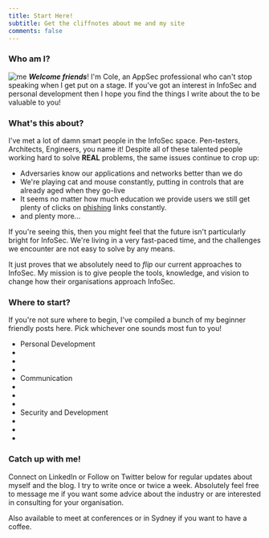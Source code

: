 ```yaml
---
title: Start Here!
subtitle: Get the cliffnotes about me and my site
comments: false
---
```


### Who am I?

![me](/img/me.jpg)
**_Welcome friends_**! I'm Cole, an AppSec professional who can't stop speaking when I get put on a stage. If you've got an interest in InfoSec and personal development then I hope you find the things I write about the to be valuable to you!

### What's this about?

I've met a lot of damn smart people in the InfoSec space. Pen-testers, Architects, Engineers, you name it! Despite all of these talented people working hard to solve **REAL** problems, the same issues continue to crop up:

* Adversaries know our applications and networks better than we do
* We're playing cat and mouse constantly, putting in controls that are already aged when they go-live
* It seems no matter how much education we provide users we still get plenty of clicks on <a href="../evil">phishing</a> links constantly.
* and plenty more...

If you're seeing this, then you might feel that the future isn't particularly bright for InfoSec. We're living in a very fast-paced time, and the challenges we encounter are not easy to solve by any means.

It just proves that we absolutely need to _flip_ our current approaches to InfoSec.  My mission is to give people the tools, knowledge, and vision to change how their organisations approach InfoSec.

### Where to start?

If you're not sure where to begin, I've compiled a bunch of my beginner friendly posts here. Pick whichever one sounds most fun to you!

* Personal Development
 * 
 * 
 * 
* Communication
 * 
 * 
 * 
* Security and Development
 * 
 * 
 * 

### Catch up with me!

Connect on LinkedIn or Follow on Twitter below for regular updates about myself and the blog. I try to write once or twice a week. Absolutely feel free to message me if you want some advice about the industry or are interested in  consulting for your organisation.

Also available to meet at conferences or in Sydney if you want to have a coffee. 
